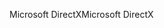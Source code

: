 <span data-ttu-id="423e3-101">Microsoft DirectX</span><span class="sxs-lookup"><span data-stu-id="423e3-101">Microsoft DirectX</span></span>